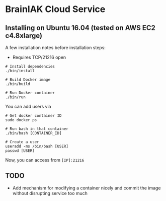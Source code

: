 # BrainIAK Cloud Service

## Installing on Ubuntu 16.04 (tested on AWS EC2 c4.8xlarge)
A few installation notes before installation steps:
- Requires TCP/21216 open

```
# Install dependencies
./bin/install

# Build Docker image
./bin/build

# Run Docker container
./bin/run
```

You can add users via
```
# Get docker container ID
sudo docker ps

# Run bash in that container
./bin/bash [CONTAINER_ID]

# Create a user
useradd -ms /bin/bash [USER]
passwd [USER]
```

Now, you can access from ```[IP]:21216```

## TODO
- Add mechanism for modifying a container nicely and commit the image without disrupting service too much
